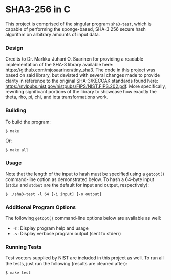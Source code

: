 # SHA3-256 in C

This project is comprised of the singular program `sha3-test`, which is capable
of performing the sponge-based, SHA-3 256 secure hash algorithm on arbitrary
amounts of input data.

### Design

Credits to Dr. Markku-Juhani O. Saarinen for providing a readable implementation
of the SHA-3 library available here: https://github.com/mjosaarinen/tiny_sha3.
The code in this project was based on said library, but deviated with several
changes made to provide clarity in reference to the original SHA-3/KECCAK
standards found here: https://nvlpubs.nist.gov/nistpubs/FIPS/NIST.FIPS.202.pdf.
More specifically, rewriting significant portions of the library to showcase how
exactly the theta, rho, pi, chi, and iota transformations work.

### Building

To build the program:

	$ make

Or:

	$ make all

### Usage

Note that the length of the input to hash must be specified using a `getopt()`
command-line option as demonstrated below. To hash a 64-byte input (`stdin` and
`stdout` are the default for input and output, respectively):

	$ ./sha3-test -l 64 [-i input] [-o output]

### Additional Program Options

The following `getopt()` command-line options below are available as well:
  - `-h`: Display program help and usage
  - `-v`: Display verbose program output (sent to stderr)

### Running Tests

Test vectors supplied by NIST are included in this project as well. To run all
the tests, just run the following (results are cleaned after):

    $ make test
